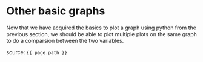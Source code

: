 # Other basic graphs

Now that we have acquired the basics to plot a graph using python from the previous section, we should be able to plot multiple plots on the same graph to do a comparsion between the two variables.


source: `{{ page.path }}`
